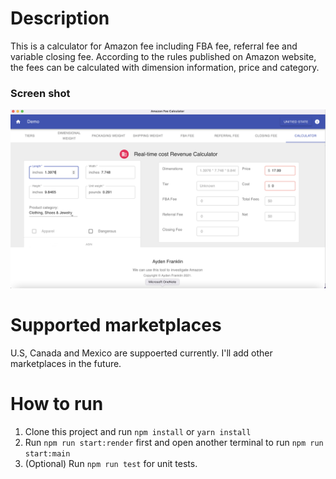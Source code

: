 # Description
This is a calculator for Amazon fee including FBA fee, referral fee and variable closing fee. According to the rules published on Amazon website, the fees can be calculated with dimension information, price and category.

### Screen shot
![Screen shot](assets/images/screen.png)

# Supported marketplaces
U.S, Canada and Mexico are suppoerted currently. I'll add other marketplaces in the future.
# How to run
1. Clone this project and run `npm install` or `yarn install`
2. Run `npm run start:render` first and open another terminal to run `npm run start:main`
3. (Optional) Run `npm run test` for unit tests.
